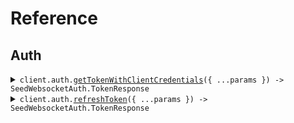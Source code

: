 # Reference
## Auth
<details><summary><code>client.auth.<a href="/src/api/resources/auth/client/Client.ts">getTokenWithClientCredentials</a>({ ...params }) -> SeedWebsocketAuth.TokenResponse</code></summary>
<dl>
<dd>

#### 🔌 Usage

<dl>
<dd>

<dl>
<dd>

```typescript
await client.auth.getTokenWithClientCredentials({
    "X-Api-Key": "X-Api-Key",
    client_id: "client_id",
    client_secret: "client_secret",
    scope: "scope"
});

```
</dd>
</dl>
</dd>
</dl>

#### ⚙️ Parameters

<dl>
<dd>

<dl>
<dd>

**request:** `SeedWebsocketAuth.GetTokenRequest` 
    
</dd>
</dl>

<dl>
<dd>

**requestOptions:** `Auth.RequestOptions` 
    
</dd>
</dl>
</dd>
</dl>


</dd>
</dl>
</details>

<details><summary><code>client.auth.<a href="/src/api/resources/auth/client/Client.ts">refreshToken</a>({ ...params }) -> SeedWebsocketAuth.TokenResponse</code></summary>
<dl>
<dd>

#### 🔌 Usage

<dl>
<dd>

<dl>
<dd>

```typescript
await client.auth.refreshToken({
    "X-Api-Key": "X-Api-Key",
    client_id: "client_id",
    client_secret: "client_secret",
    refresh_token: "refresh_token",
    scope: "scope"
});

```
</dd>
</dl>
</dd>
</dl>

#### ⚙️ Parameters

<dl>
<dd>

<dl>
<dd>

**request:** `SeedWebsocketAuth.RefreshTokenRequest` 
    
</dd>
</dl>

<dl>
<dd>

**requestOptions:** `Auth.RequestOptions` 
    
</dd>
</dl>
</dd>
</dl>


</dd>
</dl>
</details>
